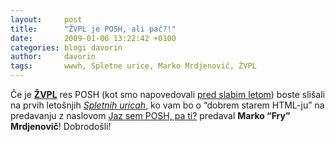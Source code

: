 ```yaml
---
layout:     post
title:      "ŽVPL je POSH, ali pač?!"
date:       2009-01-06 13:22:42 +0100
categories: blogi davorin
author:		davorin
tags:		wwwh, Spletne urice, Marko Mrdjenovič, ŽVPL
---
```


Če je **[ŽVPL](http://www.zvpl.com/)** res POSH (kot smo napovedovali [pred slabim letom](http://www.em3r10.com/blogi/davorin/zvpl-bo-posh/)) boste slišali na prvih letošnjih [_Spletnih uricah_](http://urice.si/talks), ko vam bo o “dobrem starem HTML-ju” na predavanju z naslovom [Jaz sem POSH, pa ti?](http://urice.si/talks/2009/01/05/spletne-urice-98-jaz-sem-posh-pa-ti/) predaval **Marko “Fry” Mrdjenovič**! Dobrodošli!